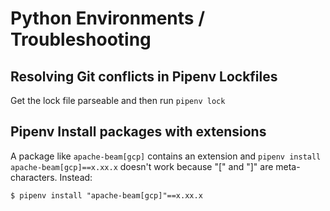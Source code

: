 # Python Environments / Troubleshooting

## Resolving Git conflicts in Pipenv Lockfiles

Get the lock file parseable and then run `pipenv lock`

## Pipenv Install packages with extensions

A package like `apache-beam[gcp]` contains an extension and `pipenv install apache-beam[gcp]==x.xx.x` doesn't work because "[" and "]" are meta-characters. Instead:
```
$ pipenv install "apache-beam[gcp]"==x.xx.x
```
